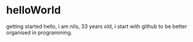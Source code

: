 # helloWorld
getting started
hello, i am nils, 33 years old, i start with github to be better organised in programming.
